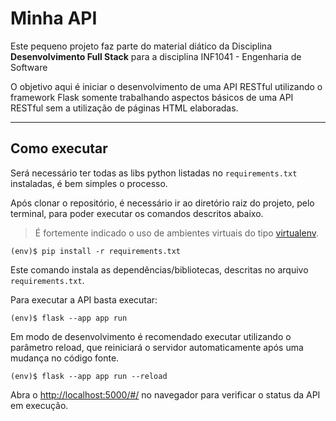 # Minha API

Este pequeno projeto faz parte do material diático da Disciplina **Desenvolvimento Full Stack** para a disciplina INF1041 - Engenharia de Software

O objetivo aqui é iniciar o desenvolvimento de uma API RESTful utilizando o framework Flask somente trabalhando aspectos básicos de uma API RESTful sem a utilização de páginas HTML elaboradas.

---
## Como executar

Será necessário ter todas as libs python listadas no `requirements.txt` instaladas, é bem simples o processo.

Após clonar o repositório, é necessário ir ao diretório raiz do projeto, pelo terminal, para poder executar os comandos descritos abaixo.

> É fortemente indicado o uso de ambientes virtuais do tipo [virtualenv](https://virtualenv.pypa.io/en/latest/installation.html).

```
(env)$ pip install -r requirements.txt
```

Este comando instala as dependências/bibliotecas, descritas no arquivo `requirements.txt`.

Para executar a API  basta executar:

```
(env)$ flask --app app run
```

Em modo de desenvolvimento é recomendado executar utilizando o parâmetro reload, que reiniciará o servidor
automaticamente após uma mudança no código fonte. 

```
(env)$ flask --app app run --reload
```

Abra o [http://localhost:5000/#/](http://localhost:5000/#/) no navegador para verificar o status da API em execução.
